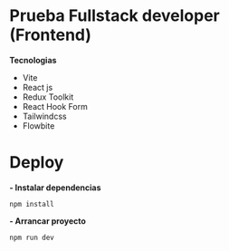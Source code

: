# Prueba Fullstack developer (Frontend)

**Tecnologias** 

 - Vite
 - React js
 - Redux Toolkit
 - React Hook Form
 - Tailwindcss
 - Flowbite

# Deploy

 **- Instalar dependencias**

    npm install
 **- Arrancar proyecto**

    npm run dev
